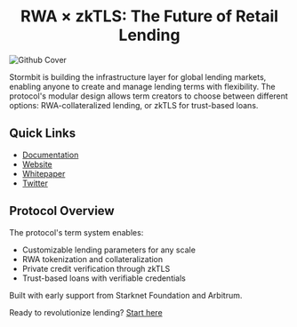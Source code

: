 <div align="center"> <h1>RWA × zkTLS: The Future of Retail Lending</h1> </div>


![Github Cover](https://github.com/user-attachments/assets/4b99a383-0534-422e-9de6-a9760e4f2080)

Stormbit is building the infrastructure layer for global lending markets, enabling anyone to create and manage lending terms with flexibility. The protocol's modular design allows term creators to choose between different options: RWA-collateralized lending, or zkTLS for trust-based loans.

## Quick Links
- [Documentation](https://docs.stormbit.finance/)
- [Website](https://stormbit.finance)
- [Whitepaper](https://docsend.com/view/pah6um8hqezuuqvy)
- [Twitter](https://twitter.com/StormbitX)

## Protocol Overview
The protocol's term system enables:
- Customizable lending parameters for any scale
- RWA tokenization and collateralization
- Private credit verification through zkTLS
- Trust-based loans with verifiable credentials

Built with early support from Starknet Foundation and Arbitrum.

Ready to revolutionize lending? [Start here](https://stormbit.finance)
